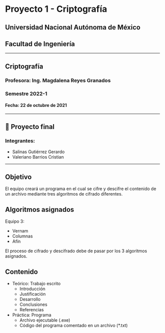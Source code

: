 # Proyecto 1 - Criptografía
## Universidad Nacional Autónoma de México

## Facultad de Ingeniería
-------------- 
## Criptografía
### Profesora: Ing. Magdalena Reyes Granados
### Semestre 2022-1
#### Fecha: 22 de octubre de 2021
-------------
## 🎒 Proyecto final

### Integrantes:
- Salinas Gutiérrez Gerardo
- Valeriano Barrios Cristian
----------- 
## Objetivo
El equipo creará un programa en el cual se cifre y descifre el contenido de un archivo mediante tres algoritmos de cifrado diferentes.

## Algoritmos asignados
Equipo 3:
- Vernam
- Columnas
- Afín

El proceso de cifrado y descifrado debe de pasar por los 3 algoritmos asignados.

## Contenido
- Teórico: Trabajo escrito
  - Introducción
  - Justificación
  - Desarrollo
  - Conclusiones
  - Referencias
- Práctica: Programa 
  - Archivo ejecutable (.exe)
  - Código del programa comentado en un archivo (*.txt)

